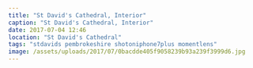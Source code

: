```yaml
---
title: "St David's Cathedral, Interior"
caption: "St David's Cathedral, Interior"
date: 2017-07-04 12:46
location: "St David's Cathedral"
tags: "stdavids pembrokeshire shotoniphone7plus momentlens"
image: /assets/uploads/2017/07/0bacdde405f9058239b93a239f3999d6.jpg
---
```


